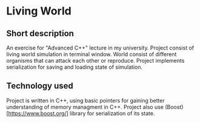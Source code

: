 # Living World
## Short description
An exercise for "Advanced C++" lecture in my university. 
Project consist of living world simulation in terminal window. 
World consist of different organisms that can attack each other or reproduce.
Project implements serialization for saving and loading state of simulation.
## Technology used 
Project is written in C++, using basic pointers for gaining better understanding of memory managment in C++.
Project also use (Boost)[https://www.boost.org/] library for serialization of its state.
